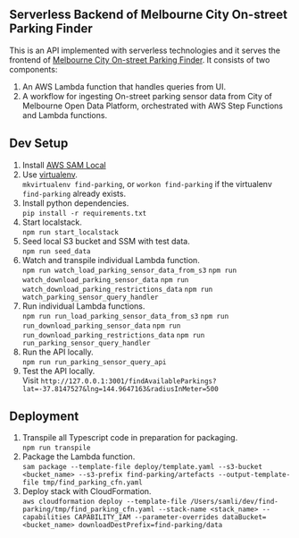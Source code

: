 ## Serverless Backend of Melbourne City On-street Parking Finder

 This is an API implemented with serverless technologies and it serves the frontend of [Melbourne City On-street Parking Finder](https://github.com/hingyeung/find-parking-ui). It consists of two components:
 1. An AWS Lambda function that handles queries from UI.
 1. A workflow for ingesting On-street parking sensor data from City of Melbourne Open Data Platform, orchestrated with AWS Step Functions and Lambda functions.

## Dev Setup
1. Install [AWS SAM Local](https://github.com/awslabs/aws-sam-cli/releases/tag/v0.6.2)
1. Use [virtualenv](https://virtualenv.pypa.io/en/latest/).  
  `mkvirtualenv find-parking`, or `workon find-parking` if the virtualenv `find-parking` already exists.
1. Install python dependencies.  
  `pip install -r requirements.txt`
1. Start localstack.  
  `npm run start_localstack`
1. Seed local S3 bucket and SSM with test data.  
  `npm run seed_data`
1. Watch and transpile individual Lambda function.  
  `npm run watch_load_parking_sensor_data_from_s3`
  `npm run watch_download_parking_sensor_data`
  `npm run watch_download_parking_restrictions_data`
  `npm run watch_parking_sensor_query_handler`
1. Run individual Lambda functions.  
  `npm run run_load_parking_sensor_data_from_s3`
  `npm run run_download_parking_sensor_data`
  `npm run run_download_parking_restrictions_data`
  `npm run run_parking_sensor_query_handler`
1. Run the API locally.  
  `npm run run_parking_sensor_query_api`
1. Test the API locally.  
  Visit `http://127.0.0.1:3001/findAvailableParkings?lat=-37.8147527&lng=144.9647163&radiusInMeter=500`

## Deployment
1. Transpile all Typescript code in preparation for packaging.    
  `npm run transpile`
1. Package the Lambda function.  
  `sam package --template-file deploy/template.yaml --s3-bucket <bucket_name> --s3-prefix find-parking/artefacts --output-template-file tmp/find_parking_cfn.yaml`
1. Deploy stack with CloudFormation.  
  `aws cloudformation deploy --template-file /Users/samli/dev/find-parking/tmp/find_parking_cfn.yaml --stack-name <stack_name> --capabilities CAPABILITY_IAM --parameter-overrides dataBucket=<bucket_name> downloadDestPrefix=find-parking/data`  
